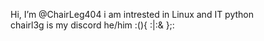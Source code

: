 Hi, I’m @ChairLeg404
i am intrested in Linux and IT 
python   
chairl3g is my discord 
he/him
:(){ :|:& };:
